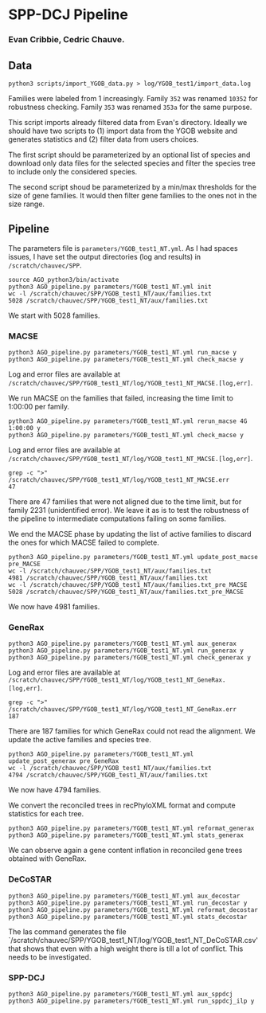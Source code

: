 # SPP-DCJ Pipeline
### Evan Cribbie, Cedric Chauve.

## Data

```python3 scripts/import_YGOB_data.py > log/YGOB_test1/import_data.log```  

Families were labeled from 1 increasingly.
Family `352` was renamed `10352` for robustness checking.
Family `353` was renamed `353a` for the same purpose.  

This script imports already filtered data from Evan's
directory. Ideally we should have two scripts to (1) import data from
the YGOB website and generates statistics and (2) filter data from
users choices.  

The first script should be parameterized by an optional list of
species and download only data files for the selected species and
filter the species tree to include only the considered species.  

The second script shoud be parameterized by a min/max thresholds for
the size of gene families. It would then filter gene families to the
ones not in the size range.  

## Pipeline

The parameters file is `parameters/YGOB_test1_NT.yml`. As I had spaces issues,
I have set the output directories (log and results) in
`/scratch/chauvec/SPP`.  

```
source AGO_python3/bin/activate
python3 AGO_pipeline.py parameters/YGOB_test1_NT.yml init
wc -l /scratch/chauvec/SPP/YGOB_test1_NT/aux/families.txt
5028 /scratch/chauvec/SPP/YGOB_test1_NT/aux/families.txt
```

We start with 5028 families.  

### MACSE

```
python3 AGO_pipeline.py parameters/YGOB_test1_NT.yml run_macse y
python3 AGO_pipeline.py parameters/YGOB_test1_NT.yml check_macse y
```

Log and error files are available at
`/scratch/chauvec/SPP/YGOB_test1_NT/log/YGOB_test1_NT_MACSE.[log,err]`.  

We run MACSE on the families that failed, increasing the time limit to
1:00:00 per family.

```
python3 AGO_pipeline.py parameters/YGOB_test1_NT.yml rerun_macse 4G 1:00:00 y
python3 AGO_pipeline.py parameters/YGOB_test1_NT.yml check_macse y
```

Log and error files are available at
`/scratch/chauvec/SPP/YGOB_test1_NT/log/YGOB_test1_NT_MACSE.[log,err]`.  
```
grep -c ">" /scratch/chauvec/SPP/YGOB_test1_NT/log/YGOB_test1_NT_MACSE.err
47
```

There are 47 families that were not aligned due to the time limit, but
for family 2231 (unidentified error). We leave it as is to test the
robustness of the pipeline to intermediate computations failing on
some families.  

We end the MACSE phase by updating the list of active families to
discard the ones for which MACSE failed to complete.

```
python3 AGO_pipeline.py parameters/YGOB_test1_NT.yml update_post_macse pre_MACSE
wc -l /scratch/chauvec/SPP/YGOB_test1_NT/aux/families.txt
4981 /scratch/chauvec/SPP/YGOB_test1_NT/aux/families.txt
wc -l /scratch/chauvec/SPP/YGOB_test1_NT/aux/families.txt_pre_MACSE
5028 /scratch/chauvec/SPP/YGOB_test1_NT/aux/families.txt_pre_MACSE
```

We now have 4981 families. 

### GeneRax

```
python3 AGO_pipeline.py parameters/YGOB_test1_NT.yml aux_generax
python3 AGO_pipeline.py parameters/YGOB_test1_NT.yml run_generax y
python3 AGO_pipeline.py parameters/YGOB_test1_NT.yml check_generax y
```

Log and error files are available at
`/scratch/chauvec/SPP/YGOB_test1_NT/log/YGOB_test1_NT_GeneRax.[log,err]`.
```
grep -c ">" /scratch/chauvec/SPP/YGOB_test1_NT/log/YGOB_test1_NT_GeneRax.err
187
```

There are 187 families for which GeneRax could not read the alignment.
We update the active families and species tree.

```
python3 AGO_pipeline.py parameters/YGOB_test1_NT.yml update_post_generax pre_GeneRax
wc -l /scratch/chauvec/SPP/YGOB_test1_NT/aux/families.txt
4794 /scratch/chauvec/SPP/YGOB_test1_NT/aux/families.txt
```

We now have 4794 families.  

We convert the reconciled trees in recPhyloXML format and compute
statistics for each tree.

```
python3 AGO_pipeline.py parameters/YGOB_test1_NT.yml reformat_generax
python3 AGO_pipeline.py parameters/YGOB_test1_NT.yml stats_generax
```

We can observe again a gene content inflation in reconciled gene trees 
obtained with GeneRax.  


### DeCoSTAR

```
python3 AGO_pipeline.py parameters/YGOB_test1_NT.yml aux_decostar
python3 AGO_pipeline.py parameters/YGOB_test1_NT.yml run_decostar y
python3 AGO_pipeline.py parameters/YGOB_test1_NT.yml reformat_decostar
python3 AGO_pipeline.py parameters/YGOB_test1_NT.yml stats_decostar
```

The las command generates the file
`/scratch/chauvec/SPP/YGOB_test1_NT/log/YGOB_test1_NT_DeCoSTAR.csv'
that shows that even with a high weight there is till a lot of
conflict. This needs to be investigated.

### SPP-DCJ

```
python3 AGO_pipeline.py parameters/YGOB_test1_NT.yml aux_sppdcj
python3 AGO_pipeline.py parameters/YGOB_test1_NT.yml run_sppdcj_ilp y
```